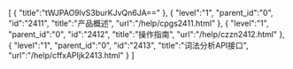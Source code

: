[
	{
		"title":"tWJPAO9lvS3burKJvQn6JA=="
	},
	{
		"level":"1",
		"parent_id":"0",
		"id":"2411",
		"title":"产品概述",
		"url":"/help/cpgs2411.html"
	},
	{
		"level":"1",
		"parent_id":"0",
		"id":"2412",
		"title":"操作指南",
		"url":"/help/czzn2412.html"
	},
	{
		"level":"1",
		"parent_id":"0",
		"id":"2413",
		"title":"词法分析API接口",
		"url":"/help/cffxAPIjk2413.html"
	}
]